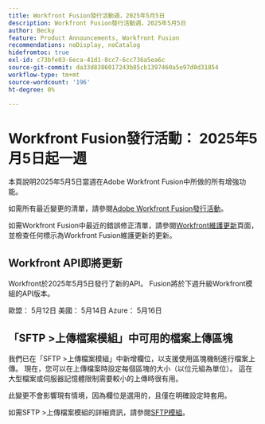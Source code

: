 ```yaml
---
title: Workfront Fusion發行活動週，2025年5月5日
description: Workfront Fusion發行活動週，2025年5月5日
author: Becky
feature: Product Announcements, Workfront Fusion
recommendations: noDisplay, noCatalog
hidefromtoc: true
exl-id: c73bfe03-6eca-41d1-8cc7-6cc736a5ea6c
source-git-commit: da33d8386017243b85cb1397460a5e97d0d31854
workflow-type: tm+mt
source-wordcount: '196'
ht-degree: 0%

---
```


# Workfront Fusion發行活動： 2025年5月5日起一週

本頁說明2025年5月5日當週在Adobe Workfront Fusion中所做的所有增強功能。

如需所有最近變更的清單，請參閱[Adobe Workfront Fusion發行活動](/help/workfront-fusion/fusion-product-releases/fusion-release-activity.md)。

如需Workfront Fusion中最近的錯誤修正清單，請參閱[Workfront維護更新](https://experienceleague.adobe.com/en/docs/workfront-known-issues/releases/current-updates)頁面，並檢查任何標示為Workfront Fusion維護更新的更新。

## Workfront API即將更新

Workfront於2025年5月5日發行了新的API。 Fusion將於下週升級Workfront模組的API版本。

歐盟： 5月12日
美國： 5月14日
Azure： 5月16日

## 「SFTP >上傳檔案模組」中可用的檔案上傳區塊

我們已在「SFTP >上傳檔案模組」中新增欄位，以支援使用區塊機制進行檔案上傳。 現在，您可以在上傳檔案時設定每個區塊的大小（以位元組為單位）。 這在大型檔案或伺服器記憶體限制需要較小的上傳時很有用。

此變更不會影響現有情境，因為欄位是選用的，且僅在明確設定時套用。

如需SFTP >上傳檔案模組的詳細資訊，請參閱[SFTP模組](/help/workfront-fusion/references/apps-and-modules/universal-connectors/sftp.md)。
